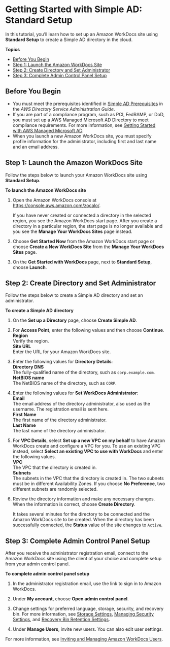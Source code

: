 # Getting Started with Simple AD: Standard Setup<a name="cloud_standard_setup"></a>

In this tutorial, you’ll learn how to set up an Amazon WorkDocs site using **Standard Setup** to create a Simple AD directory in the cloud\.

**Topics**
+ [Before You Begin](#standard-setup-prereqs)
+ [Step 1: Launch the Amazon WorkDocs Site](#standard-setup-site)
+ [Step 2: Create Directory and Set Administrator](#standard-setup-directory)
+ [Step 3: Complete Admin Control Panel Setup](#standard-setup-admin-panel)

## Before You Begin<a name="standard-setup-prereqs"></a>
+ You must meet the prerequisites identified in [Simple AD Prerequisites](https://docs.aws.amazon.com/directoryservice/latest/admin-guide/cloud_prereq.html) in the *AWS Directory Service Administration Guide*\.
+ If you are part of a compliance program, such as PCI, FedRAMP, or DoD, you must set up a AWS Managed Microsoft AD Directory to meet compliance requirements\. For more information, see [Getting Started with AWS Managed Microsoft AD](connect_directory_microsoft.md)\.
+ When you launch a new Amazon WorkDocs site, you must specify profile information for the administrator, including first and last name and an email address\. 

## Step 1: Launch the Amazon WorkDocs Site<a name="standard-setup-site"></a>

Follow the steps below to launch your Amazon WorkDocs site using **Standard Setup**\.

**To launch the Amazon WorkDocs site**

1. Open the Amazon WorkDocs console at [https://console\.aws\.amazon\.com/zocalo/](https://console.aws.amazon.com/zocalo/)\.

   If you have never created or connected a directory in the selected region, you see the Amazon WorkDocs start page\. After you create a directory in a particular region, the start page is no longer available and you see the **Manage Your WorkDocs Sites** page instead\.

1. Choose **Get Started Now** from the Amazon WorkDocs start page or choose **Create a New WorkDocs Site** from the **Manage Your WorkDocs Sites** page\.

1. On the **Get Started with WorkDocs** page, next to **Standard Setup**, choose **Launch**\.

## Step 2: Create Directory and Set Administrator<a name="standard-setup-directory"></a>

Follow the steps below to create a Simple AD directory and set an administrator\.

**To create a Simple AD directory**

1. On the **Set up a Directory** page, choose **Create Simple AD**\.

1. For **Access Point**, enter the following values and then choose **Continue**\.  
**Region**  
Verify the region\.  
**Site URL**  
Enter the URL for your Amazon WorkDocs site\.

1. Enter the following values for **Directory Details**:  
**Directory DNS**  
The fully\-qualified name of the directory, such as `corp.example.com`\.  
**NetBIOS name**  
The NetBIOS name of the directory, such as `CORP`\.

1. Enter the following values for **Set WorkDocs Administrator**:  
**Email**  
The email address of the directory administrator, also used as the username\. The registration email is sent here\.  
**First Name**  
The first name of the directory administrator\.  
**Last Name**  
The last name of the directory administrator\.

1. For **VPC Details**, select **Set up a new VPC on my behalf** to have Amazon WorkDocs create and configure a VPC for you\. To use an existing VPC instead, select **Select an existing VPC to use with WorkDocs** and enter the following values\.  
**VPC**  
The VPC that the directory is created in\.  
**Subnets**  
The subnets in the VPC that the directory is created in\. The two subnets must be in different Availability Zones\. If you choose **No Preference**, two different subnets are randomly selected\.

1. Review the directory information and make any necessary changes\. When the information is correct, choose **Create Directory**\.

   It takes several minutes for the directory to be connected and the Amazon WorkDocs site to be created\. When the directory has been successfully connected, the **Status** value of the site changes to `Active`\.

## Step 3: Complete Admin Control Panel Setup<a name="standard-setup-admin-panel"></a>

After you receive the administrator registration email, connect to the Amazon WorkDocs site using the client of your choice and complete setup from your admin control panel\.

**To complete admin control panel setup**

1. In the administrator registration email, use the link to sign in to Amazon WorkDocs\.

1. Under **My account**, choose **Open admin control panel**\.

1. Change settings for preferred language, storage, security, and recovery bin\. For more information, see [Storage Settings](manage-sites.md#storage-limits), [Managing Security Settings](security-settings.md), and [Recovery Bin Retention Settings](manage-sites.md#recovery-bin)\.

1. Under **Manage Users**, invite new users\. You can also edit user settings\. 

For more information, see [Inviting and Managing Amazon WorkDocs Users](users.md)\.